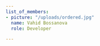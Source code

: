 ```yaml
---
list_of_members:
- picture: "/uploads/ordered.jpg"
  name: Vahid Bossanova
  role: Developer

---
```

